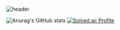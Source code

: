 ![header](https://capsule-render.vercel.app/api?type=Soft&color=cccccc&height=200&section=header&text=어서와라&fontSize=90&fontcolor=ffffff)

![Anurag's GitHub stats](https://github-readme-stats.vercel.app/api?username=028902&show_icons=true&theme=chartreuse-dark)
[![Solved.ac Profile](http://mazassumnida.wtf/api/v2/generate_badge?boj=conscience98)](https://solved.ac/conscience98/)
